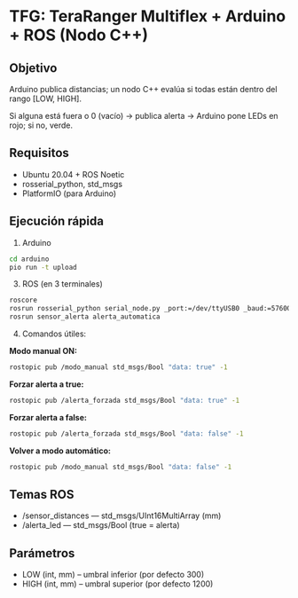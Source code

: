 # TFG: TeraRanger Multiflex + Arduino + ROS (Nodo C++)

## Objetivo
Arduino publica distancias; un nodo C++ evalúa si todas están dentro del rango [LOW, HIGH]. 

Si alguna está fuera o 0 (vacío) → publica alerta → Arduino pone LEDs en rojo; si no, verde.

## Requisitos
- Ubuntu 20.04 + ROS Noetic
- rosserial_python, std_msgs
- PlatformIO (para Arduino)

## Ejecución rápida
1) Arduino
```bash
cd arduino
pio run -t upload
```
3) ROS (en 3 terminales)
```bash
roscore
rosrun rosserial_python serial_node.py _port:=/dev/ttyUSB0 _baud:=57600 
rosrun sensor_alerta alerta_automatica
```
4) Comandos útiles:

  **Modo manual ON:**
```bash
rostopic pub /modo_manual std_msgs/Bool "data: true" -1
```
   **Forzar alerta a true:** 
```bash
rostopic pub /alerta_forzada std_msgs/Bool "data: true" -1
```
   **Forzar alerta a false:**
```bash
rostopic pub /alerta_forzada std_msgs/Bool "data: false" -1
```
   **Volver a modo automático:**
```bash
rostopic pub /modo_manual std_msgs/Bool "data: false" -1
```
## Temas ROS
- /sensor_distances — std_msgs/UInt16MultiArray (mm)
- /alerta_led — std_msgs/Bool (true = alerta)

## Parámetros
- LOW (int, mm)  – umbral inferior (por defecto 300)
- HIGH (int, mm) – umbral superior (por defecto 1200)


